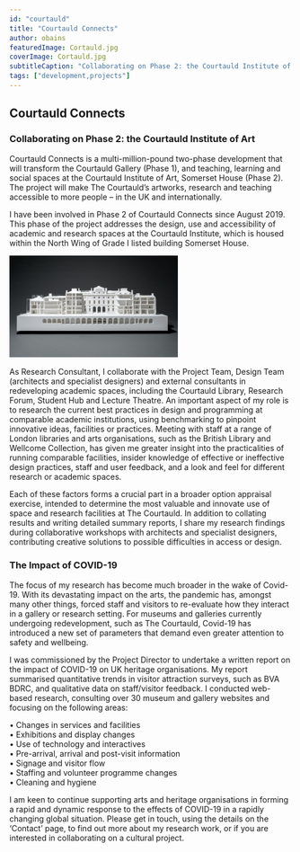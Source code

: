 ```yaml
---
id: "courtauld"
title: "Courtauld Connects"
author: obains
featuredImage: Cortauld.jpg
coverImage: Cortauld.jpg
subtitleCaption: "Collaborating on Phase 2: the Courtauld Institute of Art"
tags: ["development,projects"]
---
```

## Courtauld Connects

### Collaborating on Phase 2: the Courtauld Institute of Art

Courtauld Connects is a multi-million-pound two-phase development that will transform the Courtauld Gallery (Phase 1), and teaching, learning and social spaces at the Courtauld Institute of Art, Somerset House (Phase 2). The project will make The Courtauld’s artworks, research and teaching accessible to more people – in the UK and internationally.

I have been involved in Phase 2 of Courtauld Connects since August 2019. This phase of the project addresses the design, use and accessibility of academic and research spaces at the Courtauld Institute, which is housed within the North Wing of Grade I listed building Somerset House.  

<img src="https://github.com/floraml/filehosting/blob/master/Courtauld1.jpg?raw=true" width="300"/>


As Research Consultant, I collaborate with the Project Team, Design Team (architects and specialist designers) and external consultants in redeveloping academic spaces, including the Courtauld Library, Research Forum, Student Hub and Lecture Theatre. An important aspect of my role is to research the current best practices in design and programming at comparable academic institutions, using benchmarking to pinpoint innovative ideas, facilities or practices. Meeting with staff at a range of London libraries and arts organisations, such as the British Library and Wellcome Collection, has given me greater insight into the practicalities of running comparable facilities, insider knowledge of effective or ineffective design practices, staff and user feedback, and a look and feel for different research or academic spaces.

Each of these factors forms a crucial part in a broader option appraisal exercise, intended to determine the most valuable and innovate use of space and research facilities at The Courtauld. In addition to collating results and writing detailed summary reports, I share my research findings during collaborative workshops with architects and specialist designers, contributing creative solutions to possible difficulties in access or design.

### The Impact of COVID-19 

The focus of my research has become much broader in the wake of Covid-19. With its devastating impact on the arts, the pandemic has, amongst many other things, forced staff and visitors to re-evaluate how they interact in a gallery or research setting. For museums and galleries currently undergoing redevelopment, such as The Courtauld, Covid-19 has introduced a new set of parameters that demand even greater attention to safety and wellbeing. 

I was commissioned by the Project Director to undertake a written report on the impact of COVID-19 on UK heritage organisations. My report summarised quantitative trends in visitor attraction surveys, such as BVA BDRC, and qualitative data on staff/visitor feedback. I conducted web-based research, consulting over 30 museum and gallery websites and focusing on the following areas:

•	Changes in services and facilities
<br/>
•	Exhibitions and display changes
<br/>
•	Use of technology and interactives
<br/>
•	Pre-arrival, arrival and post-visit information
<br/>
•	Signage and visitor flow
<br/>
•	Staffing and volunteer programme changes
<br/>
•	Cleaning and hygiene

I am keen to continue supporting arts and heritage organisations in forming a rapid and dynamic response to the effects of COVID-19 in a rapidly changing global situation. Please get in touch, using the details on the ‘Contact’ page, to find out more about my research work, or if you are interested in collaborating on a cultural project. 

